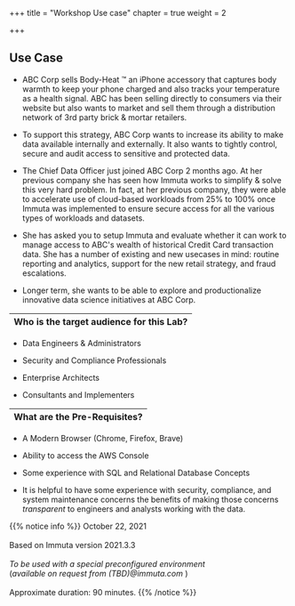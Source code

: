 +++
title = "Workshop Use case"
chapter = true
weight = 2

+++

## **Use Case**

- ABC Corp sells Body-Heat ™ an iPhone accessory that captures body warmth to keep your phone charged and also tracks your temperature as a health signal.  ABC has been selling directly to consumers via their website but also wants to market and sell them through a distribution network of 3rd party brick & mortar retailers.

- To support this strategy, ABC Corp wants to increase its ability to make data available internally and externally. It also wants to tightly control, secure and audit access to sensitive and protected data.

- The Chief Data Officer just joined ABC Corp 2 months ago. At her previous company she has seen how Immuta works to simplify & solve this very hard problem. In fact, at her previous company, they were able to accelerate use of cloud-based workloads from 25% to 100% once Immuta was implemented to ensure secure access for all the various types of workloads and datasets. 

- She has asked you to setup Immuta and evaluate whether it can work to manage access to ABC's wealth of historical Credit Card transaction data. She has a number of existing and new usecases in mind:  routine reporting and analytics, support for the new retail strategy, and fraud escalations. 

- Longer term, she wants to be able to explore and productionalize innovative data science initiatives at ABC Corp.



| Who is the target audience for this Lab? |
| ---------------------------------------- |

- Data Engineers & Administrators

- Security and Compliance Professionals

- Enterprise Architects

- Consultants and Implementers

  

| What are the Pre-Requisites? |
| ---------------------------- |

- A Modern Browser (Chrome, Firefox, Brave)

- Ability to access the AWS Console

- Some experience with SQL and Relational Database Concepts

- It is helpful to have some experience with security, compliance, and system maintenance concerns the benefits of making those concerns *transparent* to engineers and analysts working with the data.




{{% notice info %}}
October 22, 2021<br/><br/>
Based on Immuta version 2021.3.3 <br/><br />*To be used with a special preconfigured environment*<br/>(*available on request from (TBD)@immuta.com* )<br/><br />Approximate duration: 90 minutes.
{{% /notice %}}


